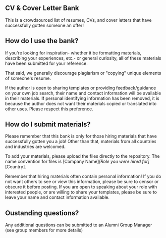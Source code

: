 ## CV & Cover Letter Bank

This is a crowdsourced list of resumes, CVs, and cover letters that have successfully gotten someone an offer!

## How do I use the bank? 

If you're looking for inspiration- whether it be formatting materials, describing your experiences, etc.- or general curiosity, all of these materials have been submitted for your reference. 

That said, we generally discourage plagiarism or "copying" unique elements of someone's resume.  

If the author is open to sharing templates or providing feedback/guidance on your own job search, their name and contact information will be available in their materials.  If personal identifying information has been removed, it is because the author does not want their materials copied or translated into other uses. Please respect this preference. 

## How do I submit materials?

Please remember that this bank is only for those hiring materials that have successfully gotten you a job! Other than that, materials from all countries and industries are welcomed. 

To add your materials, please upload the files directly to the repository.  The name convention for files is [Company Name]_[Role you were hired for]_[Country]. 

Remember that hiring materials often contain personal information! If you do not want others to see or view this information, please be sure to censor or obscure it before posting.  If you are open to speaking about your role with interested people, or are willing to share your templates, please be sure to leave your name and contact information available. 

## Oustanding questions? 

Any additional questions can be submitted to an Alumni Group Manager (see group members for more details)
